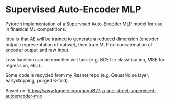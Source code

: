 # Supervised Auto-Encoder MLP

Pytorch implementation of a Supervised Auto-Encoder MLP model for use in finanical ML competitions.

Idea is that AE will be trained to generate a reduced dimension (encoder output) representation of dataset, then train MLP on concatenation of encoder output and raw input.

Loss function can be modified wrt task (e.g. BCE for classification, MSE for regression, etc.).

Some code is recycled from my Resnet repo (e.g. GaussNoise layer, earlystopping, purged K-fold).

Based on: https://www.kaggle.com/gogo827jz/jane-street-supervised-autoencoder-mlp
